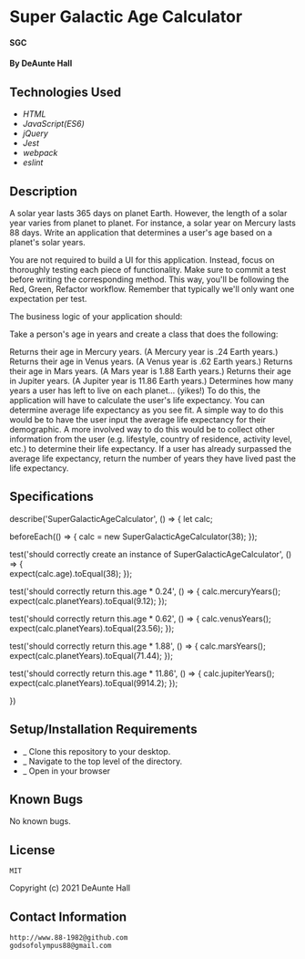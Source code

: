 # Super Galactic Age Calculator

#### SGC

#### By DeAunte Hall

## Technologies Used

* _HTML_
* _JavaScript(ES6)_
* _jQuery_
* _Jest_
* _webpack_
* _eslint_

## Description
 A solar year lasts 365 days on planet Earth. However, the length of a solar year varies from planet to planet. For instance, a solar year on Mercury lasts 88 days. Write an application that determines a user's age based on a planet's solar years.

You are not required to build a UI for this application. Instead, focus on thoroughly testing each piece of functionality. Make sure to commit a test before writing the corresponding method. This way, you'll be following the Red, Green, Refactor workflow. Remember that typically we'll only want one expectation per test.

The business logic of your application should:

Take a person's age in years and create a class that does the following:

Returns their age in Mercury years. (A Mercury year is .24 Earth years.)
Returns their age in Venus years. (A Venus year is .62 Earth years.)
Returns their age in Mars years. (A Mars year is 1.88 Earth years.)
Returns their age in Jupiter years. (A Jupiter year is 11.86 Earth years.)
Determines how many years a user has left to live on each planet… (yikes!) To do this, the application will have to calculate the user's life expectancy. You can determine average life expectancy as you see fit. A simple way to do this would be to have the user input the average life expectancy for their demographic. A more involved way to do this would be to collect other information from the user (e.g. lifestyle, country of residence, activity level, etc.) to determine their life expectancy.
If a user has already surpassed the average life expectancy, return the number of years they have lived past the life expectancy.




## Specifications

describe('SuperGalacticAgeCalculator', () => {
  let calc;

  beforeEach(() => {
    calc = new SuperGalacticAgeCalculator(38);
  });

test('should correctly create an instance of SuperGalacticAgeCalculator', () => {    
    expect(calc.age).toEqual(38);
  });

test('should correctly return this.age * 0.24', () => {
    calc.mercuryYears();
    expect(calc.planetYears).toEqual(9.12);
  });

test('should correctly return this.age * 0.62', () => {
    calc.venusYears();
    expect(calc.planetYears).toEqual(23.56);
  });

test('should correctly return this.age * 1.88', () => {
    calc.marsYears();
    expect(calc.planetYears).toEqual(71.44);
  });

test('should correctly return this.age * 11.86', () => {
    calc.jupiterYears();
    expect(calc.planetYears).toEqual(9914.2);
  });

})


## Setup/Installation Requirements

* _ Clone this repository to your desktop. 
* _ Navigate to the top level of the directory.
* _ Open in your browser


## Known Bugs

No known bugs.

## License
	MIT
Copyright (c) 2021 DeAunte Hall

## Contact Information
	http://www.88-1982@github.com
	godsofolympus88@gmail.com	


